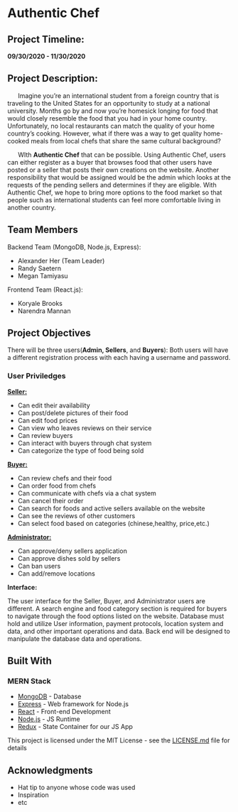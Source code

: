 # Authentic Chef

## Project Timeline: 

**09/30/2020 - 11/30/2020**

## Project Description: 
&nbsp;&nbsp;&nbsp;&nbsp;&nbsp;&nbsp;Imagine you’re an international student from a foreign country that is traveling to the United States for an opportunity to study at a national university. Months go by and now you’re homesick longing for food that would closely resemble the food that you had in your home country. Unfortunately, no local restaurants can match the quality of your home country’s cooking. However, what if there was a way to get quality home-cooked meals from local chefs that share the same cultural background? 
	
&nbsp;&nbsp;&nbsp;&nbsp;&nbsp;&nbsp;WIth **Authentic Chef** that can be possible. Using Authentic Chef, users can either register as a buyer that browses food that other users have posted or a seller that posts their own creations on the website. Another responsibility that would be assigned would be the admin which looks at the requests of the pending sellers and determines if they are eligible. With Authentic Chef, we hope to bring more options to the food market so that people such as international students can feel more comfortable living in another country. 


## Team Members
Backend Team (MongoDB, Node.js, Express): 
* Alexander Her (Team Leader) 
* Randy Saetern
* Megan Tamiyasu

Frontend Team (React.js): 
* Koryale Brooks
* Narendra Mannan

## Project Objectives

There will be three users(**Admin, Sellers**, and **Buyers**): Both users will have a different registration process with each having a username and password. 

### User Priviledges 

**<ins>Seller:</ins>**

* Can edit their availability
* Can post/delete pictures of their food
* Can edit food prices
* Can view who leaves reviews on their service
* Can review buyers
* Can interact with buyers through chat system
* Can categorize the type of food being sold

**<ins>Buyer:</ins>**

* Can review chefs and their food
* Can order food from chefs
* Can communicate with chefs via a chat system
* Can cancel their order
* Can search for foods and active sellers available on the website
* Can see the reviews of other customers
* Can select food based on categories (chinese,healthy, price,etc.)

**<ins>Administrator:</ins>**

* Can approve/deny sellers application
* Can approve dishes sold by sellers
* Can ban users
* Can add/remove locations



**Interface:**

The user interface for the Seller, Buyer, and Administrator users are different. A search engine and food category section is required for buyers to navigate through the food options listed on the website. Database must hold and utilize User information, payment protocols, location system and data, and other important operations and data. Back end will be designed to manipulate the database data and operations. 


## Built With

### MERN Stack

* [MongoDB](https://docs.mongodb.com/manual/) - Database
* [Express](https://expressjs.com/) - Web framework for Node.js
* [React](https://reactjs.org/) - Front-end Development
* [Node.js](https://nodejs.org/en/) - JS Runtime
* [Redux](https://redux.js.org/) - State Container for our JS App


This project is licensed under the MIT License - see the [LICENSE.md](LICENSE.md) file for details

## Acknowledgments

* Hat tip to anyone whose code was used
* Inspiration
* etc
